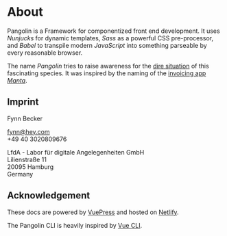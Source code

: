 # About

Pangolin is a Framework for componentized front end development. It uses _Nunjucks_ for dynamic templates, _Sass_ as a powerful CSS pre-processor, and _Babel_ to transpile modern _JavaScript_ into something parseable by every reasonable browser.

The name _Pangolin_ tries to raise awareness for the [dire situation](https://en.wikipedia.org/wiki/Pangolin) of this fascinating species. It was inspired by the naming of the [invoicing app _Manta_](https://manta.life/about).

## Imprint

Fynn Becker

[fynn@hey.com](mailto:fynn@hey.com)  
+49 40 3020809676

LfdA - Labor für digitale Angelegenheiten GmbH  
Lilienstraße 11  
20095 Hamburg  
Germany

## Acknowledgement

These docs are powered by [VuePress](https://vuepress.vuejs.org) and hosted on [Netlify](https://www.netlify.com).

The Pangolin CLI is heavily inspired by [Vue CLI](https://cli.vuejs.org).
